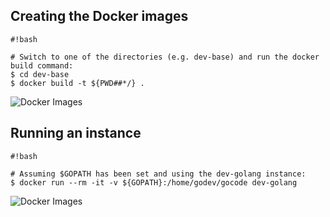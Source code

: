 ## Creating the Docker images
```
#!bash

# Switch to one of the directories (e.g. dev-base) and run the docker build command:
$ cd dev-base
$ docker build -t ${PWD##*/} .
```
![Docker Images](https://bitbucket.org/innovationcentre/docker-files/raw/master/docker_images.png)

## Running an instance
```
#!bash

# Assuming $GOPATH has been set and using the dev-golang instance:
$ docker run --rm -it -v ${GOPATH}:/home/godev/gocode dev-golang
```
![Docker Images](https://bitbucket.org/innovationcentre/docker-files/raw/master/docker_running.png)